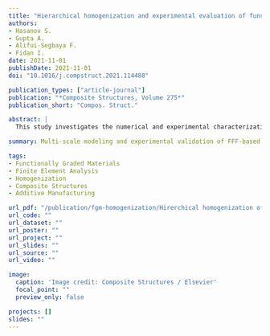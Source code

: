 ```yaml
---
title: "Hierarchical homogenization and experimental evaluation of functionally graded materials manufactured by the fused filament fabrication process"
authors:
- Hasanov S.
- Gupta A.
- Alifui-Segbaya F.
- Fidan I.
date: 2021-11-01
publishDate: 2021-11-01
doi: "10.1016/j.compstruct.2021.114488"

publication_types: ["article-journal"]
publication: "*Composite Structures, Volume 275*"
publication_short: "Compos. Struct."

abstract: |
  This study investigates the numerical and experimental characterization of functionally graded materials (FGMs) fabricated by the fused filament fabrication (FFF) process. FGMs were designed using the voxelization method and manufactured with multiple gradient patterns. Tensile testing and microstructural analysis were used to evaluate the interface strength, while a three-scale hierarchical homogenization approach was developed to predict effective mechanical properties. Experimental results showed good agreement with finite element predictions, confirming the validity of the computational modeling framework for functionally graded composite parts.

summary: Multi-scale modeling and experimental validation of FFF-based functionally graded composite structures.

tags:
- Functionally Graded Materials
- Finite Element Analysis
- Homogenization
- Composite Structures
- Additive Manufacturing

url_pdf: "/publication/fgm-homogenization/Hirerchical homogenization of FGMs.pdf"
url_code: ""
url_dataset: ""
url_poster: ""
url_project: ""
url_slides: ""
url_source: ""
url_video: ""

image:
  caption: 'Image credit: Composite Structures / Elsevier'
  focal_point: ""
  preview_only: false

projects: []
slides: ""
---
```

